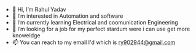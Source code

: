 - 👋 Hi, I’m Rahul Yadav
- 👀 I’m interested in Automation and software
- 🌱 I’m currently learning Electrical and coomunication Engineering
- 💞️ I’m looking for a job for my perfect stardum were i can use get more knoweldge 
- 📫 You  can reach to my email I'd which is ry902944@gmail.com

<!---
qwertasdfghvcxzswertyhjhgfdsa/qwertasdfghvcxzswertyhjhgfdsa is a ✨ special ✨ repository because its `README.md` (this file) appears on your GitHub profile.
You can click the Preview link to take a look at your changes.
--->
